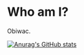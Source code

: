 # Who am I?

Obiwac.

[![Anurag's GitHub stats](https://github-readme-stats.vercel.app/api?username=obiwac&show_icons=true&theme=onedark&count_private=true&include_all_commits=true)](https://github.com/anuraghazra/github-readme-stats)
